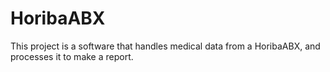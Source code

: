 # HoribaABX

This project is a software that handles medical data from a HoribaABX, and processes it to make a report.
